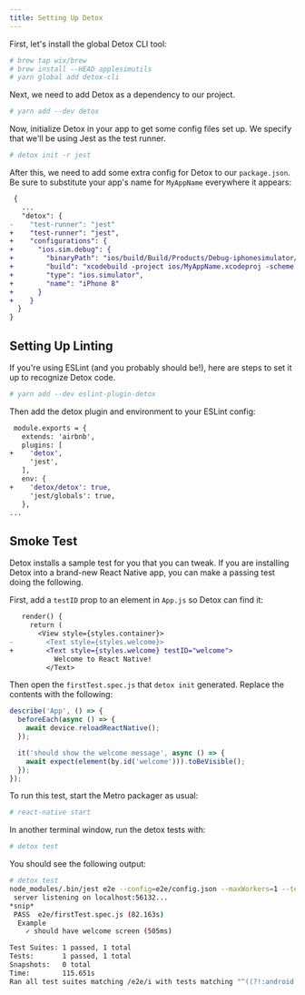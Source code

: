```yaml
---
title: Setting Up Detox
---
```


First, let's install the global Detox CLI tool:

```bash
# brew tap wix/brew
# brew install --HEAD applesimutils
# yarn global add detox-cli
```

Next, we need to add Detox as a dependency to our project.

```bash
# yarn add --dev detox
```

Now, initialize Detox in your app to get some config files set up. We specify that we'll be using Jest as the test runner.

```bash
# detox init -r jest
```

After this, we need to add some extra config for Detox to our `package.json`. Be sure to substitute your app's name for `MyAppName` everywhere it appears:

```diff
 {
   ...
   "detox": {
-    "test-runner": "jest"
+    "test-runner": "jest",
+    "configurations": {
+      "ios.sim.debug": {
+        "binaryPath": "ios/build/Build/Products/Debug-iphonesimulator/MyAppName.app",
+        "build": "xcodebuild -project ios/MyAppName.xcodeproj -scheme MyAppName -configuration Debug -sdk iphonesimulator -derivedDataPath ios/build",
+        "type": "ios.simulator",
+        "name": "iPhone 8"
+      }
+    }
  }
}
```

## Setting Up Linting

If you're using ESLint (and you probably should be!), here are steps to set it up to recognize Detox code.

```bash
# yarn add --dev eslint-plugin-detox
```

Then add the detox plugin and environment to your ESLint config:

```diff
 module.exports = {
   extends: 'airbnb',
   plugins: [
+    'detox',
     'jest',
   ],
   env: {
+    'detox/detox': true,
     'jest/globals': true,
   },
...
```

## Smoke Test

Detox installs a sample test for you that you can tweak. If you are installing Detox into a brand-new React Native app, you can make a passing test doing the following.

First, add a `testID` prop to an element in `App.js` so Detox can find it:

```diff
   render() {
     return (
       <View style={styles.container}>
-        <Text style={styles.welcome}>
+        <Text style={styles.welcome} testID="welcome">
           Welcome to React Native!
         </Text>
```

Then open the `firstTest.spec.js` that `detox init` generated. Replace the contents with the following:

```javascript
describe('App', () => {
  beforeEach(async () => {
    await device.reloadReactNative();
  });

  it('should show the welcome message', async () => {
    await expect(element(by.id('welcome'))).toBeVisible();
  });
});
```

To run this test, start the Metro packager as usual:

```bash
# react-native start
```

In another terminal window, run the detox tests with:

```bash
# detox test
```

You should see the following output:

```bash
# detox test
node_modules/.bin/jest e2e --config=e2e/config.json --maxWorkers=1 --testNamePattern='^((?!:android:).)*$'
 server listening on localhost:56132...
*snip*
 PASS  e2e/firstTest.spec.js (82.163s)
  Example
    ✓ should have welcome screen (505ms)

Test Suites: 1 passed, 1 total
Tests:       1 passed, 1 total
Snapshots:   0 total
Time:        115.651s
Ran all test suites matching /e2e/i with tests matching "^((?!:android:).)*$".
```
